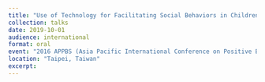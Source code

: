 ```yaml
---
title: "Use of Technology for Facilitating Social Behaviors in Children with Autism"
collection: talks
date: 2019-10-01
audience: international
format: oral
event: "2016 APPBS (Asia Pacific International Conference on Positive Behavior Support)"
location: "Taipei, Taiwan"
excerpt: 
---
```

